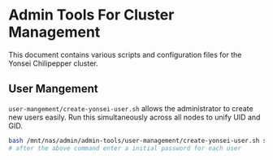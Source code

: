 # Admin Tools For Cluster Management

This document contains various scripts and configuration files for the Yonsei Chilipepper cluster.

## User Mangement

`user-mangement/create-yonsei-user.sh` allows the administrator to create new users easily. Run this simultaneously across all nodes to unify UID and GID.

```bash
bash /mnt/nas/admin/admin-tools/user-management/create-yonsei-user.sh someusername
# after the above command enter a initial password for each user
```


